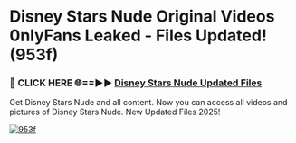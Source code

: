 # Disney Stars Nude Original Videos 0nlyFans Leaked - Files Updated! (953f)

<h3>🔴 CLICK HERE 🌐==►► <a href="https://tinyurl.com/52m3yx9h" rel="nofollow">Disney Stars Nude Updated Files</a></h3>

Get Disney Stars Nude and all content. Now you can access all videos and pictures of Disney Stars Nude. New Updated Files 2025!

[![953f](https://i.imgur.com/TnHtlc8.gif)](https://tinyurl.com/52m3yx9h)
